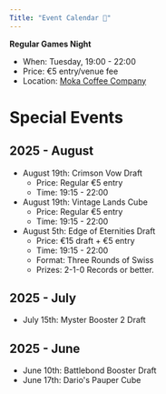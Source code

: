 ```yaml
---
Title: "Event Calendar 📅"
---
```


**Regular Games Night**
- When: Tuesday, 19:00 - 22:00
- Price: €5 entry/venue fee
- Location: [Moka Coffee Company](https://maps.app.goo.gl/vWJ2uaM7dzBCJiTx7)

# Special Events

## 2025 - August
- August 19th: Crimson Vow Draft
  - Price: Regular €5 entry
  - Time: 19:15 - 22:00
- August 19th: Vintage Lands Cube
  - Price: Regular €5 entry
  - Time: 19:15 - 22:00
- August 5th: Edge of Eternities Draft
  - Price: €15 draft + €5 entry
  - Time: 19:15 - 22:00
  - Format: Three Rounds of Swiss
  - Prizes: 2-1-0 Records or better.

## 2025 - July
- July 15th: Myster Booster 2 Draft

## 2025 - June
- June 10th: Battlebond Booster Draft
- June 17th: Dario's Pauper Cube

